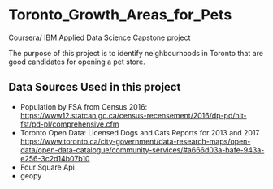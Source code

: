 # Toronto_Growth_Areas_for_Pets
Coursera/ IBM Applied Data Science Capstone project

The purpose of this project is to identify neighbourhoods in Toronto that are good candidates for opening a pet store.

Data Sources Used in this project
----------------------------------
* Population by FSA from Census 2016: https://www12.statcan.gc.ca/census-recensement/2016/dp-pd/hlt-fst/pd-pl/comprehensive.cfm
* Toronto Open Data: Licensed Dogs and Cats Reports for 2013 and 2017 https://www.toronto.ca/city-government/data-research-maps/open-data/open-data-catalogue/community-services/#a666d03a-bafe-943a-e256-3c2d14b07b10
* Four Square Api
* geopy
